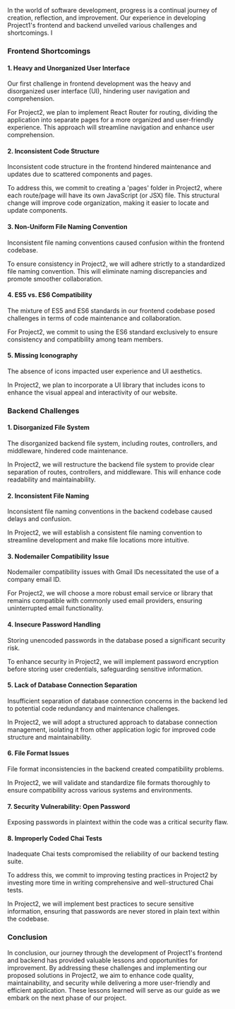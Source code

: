 In the world of software development, progress is a continual journey of creation, reflection, and improvement. Our experience in developing Project1's frontend and backend unveiled various challenges and shortcomings. I

### Frontend Shortcomings

#### 1. Heavy and Unorganized User Interface

Our first challenge in frontend development was the heavy and disorganized user interface (UI), hindering user navigation and comprehension. 

For Project2, we plan to implement React Router for routing, dividing the application into separate pages for a more organized and user-friendly experience. This approach will streamline navigation and enhance user comprehension.

#### 2. Inconsistent Code Structure

Inconsistent code structure in the frontend hindered maintenance and updates due to scattered components and pages.

To address this, we commit to creating a 'pages' folder in Project2, where each route/page will have its own JavaScript (or JSX) file. This structural change will improve code organization, making it easier to locate and update components.

#### 3. Non-Uniform File Naming Convention

Inconsistent file naming conventions caused confusion within the frontend codebase.

To ensure consistency in Project2, we will adhere strictly to a standardized file naming convention. This will eliminate naming discrepancies and promote smoother collaboration.

#### 4. ES5 vs. ES6 Compatibility

The mixture of ES5 and ES6 standards in our frontend codebase posed challenges in terms of code maintenance and collaboration.

For Project2, we commit to using the ES6 standard exclusively to ensure consistency and compatibility among team members.

#### 5. Missing Iconography

The absence of icons impacted user experience and UI aesthetics.

In Project2, we plan to incorporate a UI library that includes icons to enhance the visual appeal and interactivity of our website.

### Backend Challenges

#### 1. Disorganized File System

The disorganized backend file system, including routes, controllers, and middleware, hindered code maintenance.

In Project2, we will restructure the backend file system to provide clear separation of routes, controllers, and middleware. This will enhance code readability and maintainability.

#### 2. Inconsistent File Naming

Inconsistent file naming conventions in the backend codebase caused delays and confusion.

In Project2, we will establish a consistent file naming convention to streamline development and make file locations more intuitive.

#### 3. Nodemailer Compatibility Issue

Nodemailer compatibility issues with Gmail IDs necessitated the use of a company email ID.

For Project2, we will choose a more robust email service or library that remains compatible with commonly used email providers, ensuring uninterrupted email functionality.

#### 4. Insecure Password Handling

Storing unencoded passwords in the database posed a significant security risk.

To enhance security in Project2, we will implement password encryption before storing user credentials, safeguarding sensitive information.

#### 5. Lack of Database Connection Separation

Insufficient separation of database connection concerns in the backend led to potential code redundancy and maintenance challenges.

In Project2, we will adopt a structured approach to database connection management, isolating it from other application logic for improved code structure and maintainability.

#### 6. File Format Issues

File format inconsistencies in the backend created compatibility problems.

In Project2, we will validate and standardize file formats thoroughly to ensure compatibility across various systems and environments.

#### 7. Security Vulnerability: Open Password

Exposing passwords in plaintext within the code was a critical security flaw.

#### 8. Improperly Coded Chai Tests

Inadequate Chai tests compromised the reliability of our backend testing suite.

To address this, we commit to improving testing practices in Project2 by investing more time in writing comprehensive and well-structured Chai tests.

In Project2, we will implement best practices to secure sensitive information, ensuring that passwords are never stored in plain text within the codebase.

### Conclusion

In conclusion, our journey through the development of Project1's frontend and backend has provided valuable lessons and opportunities for improvement. By addressing these challenges and implementing our proposed solutions in Project2, we aim to enhance code quality, maintainability, and security while delivering a more user-friendly and efficient application. These lessons learned will serve as our guide as we embark on the next phase of our project.
